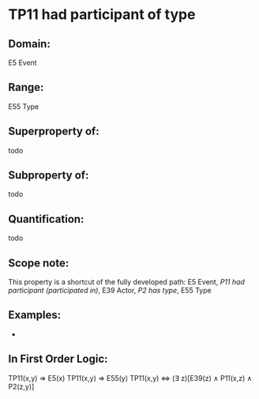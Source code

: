 # TP11 had participant of type

## Domain: 

E5 Event

## Range: 

E55 Type

## Superproperty of: 

todo

## Subproperty of: 

todo

## Quantification: 

todo

## Scope note: 

This property is a shortcut of the fully developed path: E5 Event, _P11 had participant (participated in)_, E39 Actor, _P2 has type_, E55 Type

## Examples: 

* 

## In First Order Logic: 

TP11(x,y) ⇒ E5(x)
TP11(x,y) ⇒ E55(y)
TP11(x,y) ⇔ (∃ z)[E39(z) ∧ P11(x,z) ∧ P2(z,y)]

